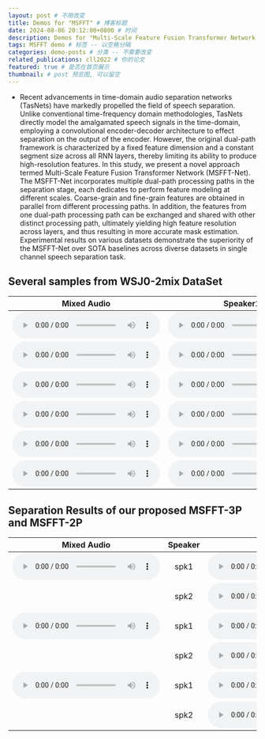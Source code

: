 ```yaml
---
layout: post # 不用改变
title: Demos for "MSFFT" # 博客标题
date: 2024-08-06 20:12:00+0800 # 时间
description: Demos for "Multi-Scale Feature Fusion Transformer Network for End-to-End Single Channel Speech Separation" # 博客描述
tags: MSFFT demo # 标签 -- 以空格分隔
categories: demo-posts # 分类 -- 不需要改变
related_publications: cll2022 # 你的论文
featured: true # 是否在首页展示
thumbnail: # post 预览图, 可以留空
---
```


- Recent advancements in time-domain audio separation networks (TasNets) have markedly propelled the field of speech separation. Unlike conventional time-frequency domain methodologies, TasNets directly model the amalgamated speech signals in the time-domain, employing a convolutional encoder-decoder architecture to effect separation on the output of the encoder. However, the original dual-path framework is characterized by a fixed feature dimension and a constant segment size across all RNN layers, thereby limiting its ability to produce high-resolution features. In this study, we present a novel approach termed Multi-Scale Feature Fusion Transformer Network (MSFFT-Net). The MSFFT-Net incorporates multiple dual-path processing paths in the separation stage, each dedicates to perform feature modeling at different scales. Coarse-grain and fine-grain features are obtained in parallel from different processing paths. In addition, the features from one dual-path processing path can be exchanged and shared with other distinct processing path, ultimately yielding high feature resolution across layers, and thus resulting in more accurate mask estimation. Experimental results on various datasets demonstrate the superiority of the MSFFT-Net over SOTA baselines across diverse datasets in single channel speech separation task.

Several samples from WSJ0-2mix DataSet 
--------------------------------------


|   Mixed Audio   | Speaker1 |    Speaker2   | 
| :------: | :------: | :---------: | 
|<audio src="/assets/MSFFT/Samples/1/22ga010e_0.51468_051c0115_-0.51468.wav" type="audio/wav" controls preload></audio>|<audio src="/assets/MSFFT/Samples/1/22ga010e_0.51468_051c0115_-0.51468_s1.wav" type="audio/wav" controls preload></audio>|<audio src="/assets/MSFFT/Samples/1/22ga010e_0.51468_051c0115_-0.51468_s2.wav" type="audio/wav" controls preload></audio>|
|<audio src="/assets/MSFFT/Samples/2/22ga010l_1.2345_444c020e_-1.2345.wav" type="audio/wav" controls preload></audio>|<audio src="/assets/MSFFT/Samples/2/22ga010l_1.2345_444c020e_-1.2345_s1.wav" type="audio/wav" controls preload></audio>|<audio src="/assets/MSFFT/Samples/2/22ga010l_1.2345_444c020e_-1.2345_s2.wav" type="audio/wav" controls preload></audio>|
|<audio src="/assets/MSFFT/Samples/3/22gc010v_0.76199_050a050i_-0.76199.wav" type="audio/wav" controls preload></audio>|<audio src="/assets/MSFFT/Samples/3/22gc010v_0.76199_050a050i_-0.76199_s1.wav" type="audio/wav" controls preload></audio>|<audio src="/assets/MSFFT/Samples/3/22gc010v_0.76199_050a050i_-0.76199_s2.wav" type="audio/wav" controls preload></audio>|
|<audio src="/assets/MSFFT/Samples/4/050c0105_0.94642_444c020p_-0.94642.wav" type="audio/wav" controls preload></audio>|<audio src="/assets/MSFFT/Samples/4/050c0105_0.94642_444c020p_-0.94642_s1.wav" type="audio/wav" controls preload></audio>|<audio src="/assets/MSFFT/Samples/4/050c0105_0.94642_444c020p_-0.94642_s2.wav" type="audio/wav" controls preload></audio>|
|<audio src="/assets/MSFFT/Samples/5/440o030k_1.3697_443o030u_-1.3697.wav" type="audio/wav" controls preload></audio>|<audio src="/assets/MSFFT/Samples/5/440o030k_1.3697_443o030u_-1.3697_s1.wav" type="audio/wav" controls preload></audio>|<audio src="/assets/MSFFT/Samples/5/440o030k_1.3697_443o030u_-1.3697_s2.wav" type="audio/wav" controls preload></audio>|
|<audio src="/assets/MSFFT/Samples/6/447c020n_1.281_22go0107_-1.281.wav" type="audio/wav" controls preload></audio>|<audio src="/assets/MSFFT/Samples/6/447c020n_1.281_22go0107_-1.281_s1.wav" type="audio/wav" controls preload></audio>|<audio src="/assets/MSFFT/Samples/6/447c020n_1.281_22go0107_-1.281_s2.wav" type="audio/wav" controls preload></audio>|


Separation Results of our proposed MSFFT-3P and MSFFT-2P 
--------------------------------------------------------

|   Mixed Audio   | Speaker |    Clean   |    DPRNN    |    MSFFT-3P   |    MSFFT-2P    |
| :------: | :------: | :---------: | :----------: | :---------: | :----------: |
|<audio src="/assets/MSFFT/Estimate/1/441c0211_0.47832_053c0105_-0.47832.wav" type="audio/wav" controls preload></audio>|spk1|<audio src="/assets/MSFFT/Estimate/1/spk1.wav" type="audio/wav" controls preload></audio>|<audio src="/assets/MSFFT/Estimate/1/spk1_sepformer.wav" type="audio/wav" controls preload></audio>|<audio src="/assets/MSFFT/Estimate/1/spk1_3L.wav" type="audio/wav" controls preload></audio>|<audio src="/assets/MSFFT/Estimate/1/spk1_2L.wav" controls preload></audio>|
||spk2|<audio src="/assets/MSFFT/Estimate/1/spk2.wav" type="audio/wav" controls preload></audio>|<audio src="/assets/MSFFT/Estimate/1/spk2_sepformer.wav" type="audio/wav" controls preload></audio>|<audio src="/assets/MSFFT/Estimate/1/spk2_3L.wav" type="audio/wav" controls preload></audio>|<audio src="/assets/MSFFT/Estimate/1/spk2_2L.wav" controls preload></audio>|
|<audio src="/assets/MSFFT/Estimate/2/22ga0111_2.1333_050a0507_-2.1333.wav" type="audio/wav" controls preload></audio>|spk1|<audio src="/assets/MSFFT/Estimate/2/spk1.wav" type="audio/wav" controls preload></audio>|<audio src="/assets/MSFFT/Estimate/2/spk1_dprnn.wav" type="audio/wav" controls preload></audio>|<audio src="/assets/MSFFT/Estimate/2/spk1_3L.wav" controls preload></audio>|<audio src="/assets/MSFFT/Estimate/2/spk1_2L.wav" controls preload></audio>|
||spk2|<audio src="/assets/MSFFT/Estimate/2/spk2.wav" type="audio/wav" controls preload></audio>|<audio src="/assets/MSFFT/Estimate/2/spk2_dprnn.wav" type="audio/wav" controls preload></audio>|<audio src="/assets/MSFFT/Estimate/2/spk2_3L.wav" type="audio/wav" controls preload></audio>|<audio src="/assets/MSFFT/Estimate/2/spk2_2L.wav" controls preload></audio>|
|<audio src="/assets/MSFFT/Estimate/3/446o030k_0.24698_051c0112_-0.24698.wav" type="audio/wav" controls preload></audio>|spk1|<audio src="/assets/MSFFT/Estimate/3/spk1.wav" type="audio/wav" controls preload></audio>|<audio src= "/assets/MSFFT/Estimate/3/spk1_dprnn.wav" type="audio/wav" controls preload></audio>|<audio src="/assets/MSFFT/Estimate/3/spk1_3L.wav" controls preload></audio>|<audio src="/assets/MSFFT/Estimate/3/spk1_2L.wav" controls preload></audio>|
||spk2|<audio src="/assets/MSFFT/Estimate/3/spk2.wav" type="audio/wav" controls preload></audio>|<audio src="/assets/MSFFT/Estimate/3/spk2_dprnn.wav" type="audio/wav" controls preload></audio>|<audio src="/assets/MSFFT/Estimate/3/spk2_3L.wav" type="audio/wav" controls preload></audio>|<audio src="/assets/MSFFT/Estimate/3/spk2_2L.wav" controls preload></audio>|




